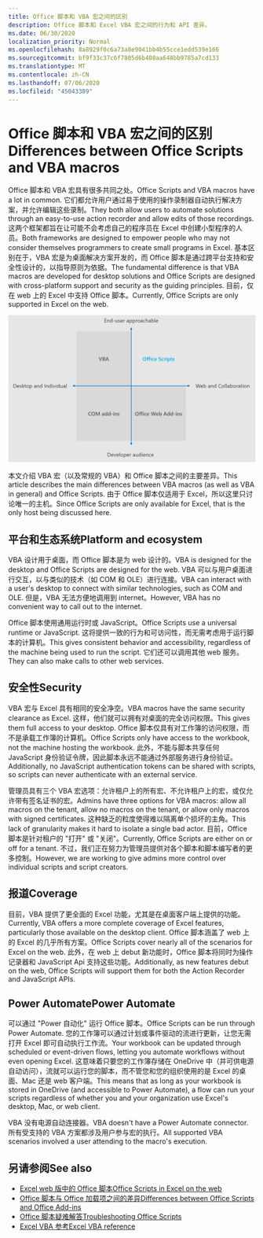 ```yaml
---
title: Office 脚本和 VBA 宏之间的区别
description: Office 脚本和 Excel VBA 宏之间的行为和 API 差异。
ms.date: 06/30/2020
localization_priority: Normal
ms.openlocfilehash: 8a8929f0c6a73a8e9041bb4b55cce1edd539e166
ms.sourcegitcommit: bf9f33c37c6f7805d6b408aa648bb9785a7cd133
ms.translationtype: MT
ms.contentlocale: zh-CN
ms.lasthandoff: 07/06/2020
ms.locfileid: "45043389"
---
```

# <a name="differences-between-office-scripts-and-vba-macros"></a><span data-ttu-id="e4986-103">Office 脚本和 VBA 宏之间的区别</span><span class="sxs-lookup"><span data-stu-id="e4986-103">Differences between Office Scripts and VBA macros</span></span>

<span data-ttu-id="e4986-104">Office 脚本和 VBA 宏具有很多共同之处。</span><span class="sxs-lookup"><span data-stu-id="e4986-104">Office Scripts and VBA macros have a lot in common.</span></span> <span data-ttu-id="e4986-105">它们都允许用户通过易于使用的操作录制器自动执行解决方案，并允许编辑这些录制。</span><span class="sxs-lookup"><span data-stu-id="e4986-105">They both allow users to automate solutions through an easy-to-use action recorder and allow edits of those recordings.</span></span> <span data-ttu-id="e4986-106">这两个框架都旨在让可能不会考虑自己的程序员在 Excel 中创建小型程序的人员。</span><span class="sxs-lookup"><span data-stu-id="e4986-106">Both frameworks are designed to empower people who may not consider themselves programmers to create small programs in Excel.</span></span>
<span data-ttu-id="e4986-107">基本区别在于，VBA 宏是为桌面解决方案开发的，而 Office 脚本是通过跨平台支持和安全性设计的，以指导原则为依据。</span><span class="sxs-lookup"><span data-stu-id="e4986-107">The fundamental difference is that VBA macros are developed for desktop solutions and Office Scripts are designed with cross-platform support and security as the guiding principles.</span></span> <span data-ttu-id="e4986-108">目前，仅在 web 上的 Excel 中支持 Office 脚本。</span><span class="sxs-lookup"><span data-stu-id="e4986-108">Currently, Office Scripts are only supported in Excel on the web.</span></span>

![显示不同 Office 扩展性解决方案的重点领域的四象限图。](../images/office-programmability-diagram.png)

<span data-ttu-id="e4986-111">本文介绍 VBA 宏（以及常规的 VBA）和 Office 脚本之间的主要差异。</span><span class="sxs-lookup"><span data-stu-id="e4986-111">This article describes the main differences between VBA macros (as well as VBA in general) and Office Scripts.</span></span> <span data-ttu-id="e4986-112">由于 Office 脚本仅适用于 Excel，所以这里只讨论唯一的主机。</span><span class="sxs-lookup"><span data-stu-id="e4986-112">Since Office Scripts are only available for Excel, that is the only host being discussed here.</span></span>

## <a name="platform-and-ecosystem"></a><span data-ttu-id="e4986-113">平台和生态系统</span><span class="sxs-lookup"><span data-stu-id="e4986-113">Platform and ecosystem</span></span>

<span data-ttu-id="e4986-114">VBA 设计用于桌面，而 Office 脚本是为 web 设计的。</span><span class="sxs-lookup"><span data-stu-id="e4986-114">VBA is designed for the desktop and Office Scripts are designed for the web.</span></span> <span data-ttu-id="e4986-115">VBA 可以与用户桌面进行交互，以与类似的技术（如 COM 和 OLE）进行连接。</span><span class="sxs-lookup"><span data-stu-id="e4986-115">VBA can interact with a user's desktop to connect with similar technologies, such as COM and OLE.</span></span> <span data-ttu-id="e4986-116">但是，VBA 无法方便地调用到 internet。</span><span class="sxs-lookup"><span data-stu-id="e4986-116">However, VBA has no convenient way to call out to the internet.</span></span>

<span data-ttu-id="e4986-117">Office 脚本使用通用运行时或 JavaScript。</span><span class="sxs-lookup"><span data-stu-id="e4986-117">Office Scripts use a universal runtime or JavaScript.</span></span> <span data-ttu-id="e4986-118">这将提供一致的行为和可访问性，而无需考虑用于运行脚本的计算机。</span><span class="sxs-lookup"><span data-stu-id="e4986-118">This gives consistent behavior and accessibility, regardless of the machine being used to run the script.</span></span> <span data-ttu-id="e4986-119">它们还可以调用其他 web 服务。</span><span class="sxs-lookup"><span data-stu-id="e4986-119">They can also make calls to other web services.</span></span>

## <a name="security"></a><span data-ttu-id="e4986-120">安全性</span><span class="sxs-lookup"><span data-stu-id="e4986-120">Security</span></span>

<span data-ttu-id="e4986-121">VBA 宏与 Excel 具有相同的安全净空。</span><span class="sxs-lookup"><span data-stu-id="e4986-121">VBA macros have the same security clearance as Excel.</span></span> <span data-ttu-id="e4986-122">这样，他们就可以拥有对桌面的完全访问权限。</span><span class="sxs-lookup"><span data-stu-id="e4986-122">This gives them full access to your desktop.</span></span> <span data-ttu-id="e4986-123">Office 脚本仅具有对工作簿的访问权限，而不是承载工作簿的计算机。</span><span class="sxs-lookup"><span data-stu-id="e4986-123">Office Scripts only have access to the workbook, not the machine hosting the workbook.</span></span> <span data-ttu-id="e4986-124">此外，不能与脚本共享任何 JavaScript 身份验证令牌，因此脚本永远不能通过外部服务进行身份验证。</span><span class="sxs-lookup"><span data-stu-id="e4986-124">Additionally, no JavaScript authentication tokens can be shared with scripts, so scripts can never authenticate with an external service.</span></span>

<span data-ttu-id="e4986-125">管理员具有三个 VBA 宏选项：允许租户上的所有宏、不允许租户上的宏，或仅允许带有签名证书的宏。</span><span class="sxs-lookup"><span data-stu-id="e4986-125">Admins have three options for VBA macros: allow all macros on the tenant, allow no macros on the tenant, or allow only macros with signed certificates.</span></span> <span data-ttu-id="e4986-126">这种缺乏的粒度使得难以隔离单个损坏的主角。</span><span class="sxs-lookup"><span data-stu-id="e4986-126">This lack of granularity makes it hard to isolate a single bad actor.</span></span> <span data-ttu-id="e4986-127">目前，Office 脚本是针对租户的 "打开" 或 "关闭"。</span><span class="sxs-lookup"><span data-stu-id="e4986-127">Currently, Office Scripts are either on or off for a tenant.</span></span> <span data-ttu-id="e4986-128">不过，我们正在努力为管理员提供对各个脚本和脚本编写者的更多控制。</span><span class="sxs-lookup"><span data-stu-id="e4986-128">However, we are working to give admins more control over individual scripts and script creators.</span></span>

## <a name="coverage"></a><span data-ttu-id="e4986-129">报道</span><span class="sxs-lookup"><span data-stu-id="e4986-129">Coverage</span></span>

<span data-ttu-id="e4986-130">目前，VBA 提供了更全面的 Excel 功能，尤其是在桌面客户端上提供的功能。</span><span class="sxs-lookup"><span data-stu-id="e4986-130">Currently, VBA offers a more complete coverage of Excel features, particularly those available on the desktop client.</span></span> <span data-ttu-id="e4986-131">Office 脚本涵盖了 web 上的 Excel 的几乎所有方案。</span><span class="sxs-lookup"><span data-stu-id="e4986-131">Office Scripts cover nearly all of the scenarios for Excel on the web.</span></span> <span data-ttu-id="e4986-132">此外，在 web 上 debut 新功能时，Office 脚本将同时为操作记录器和 JavaScript Api 支持这些功能。</span><span class="sxs-lookup"><span data-stu-id="e4986-132">Additionally, as new features debut on the web, Office Scripts will support them for both the Action Recorder and JavaScript APIs.</span></span>

## <a name="power-automate"></a><span data-ttu-id="e4986-133">Power Automate</span><span class="sxs-lookup"><span data-stu-id="e4986-133">Power Automate</span></span>

<span data-ttu-id="e4986-134">可以通过 "Power 自动化" 运行 Office 脚本。</span><span class="sxs-lookup"><span data-stu-id="e4986-134">Office Scripts can be run through Power Automate.</span></span> <span data-ttu-id="e4986-135">您的工作簿可以通过计划或事件驱动的流进行更新，让您无需打开 Excel 即可自动执行工作流。</span><span class="sxs-lookup"><span data-stu-id="e4986-135">Your workbook can be updated through scheduled or event-driven flows, letting you automate workflows without even opening Excel.</span></span> <span data-ttu-id="e4986-136">这意味着只要您的工作簿存储在 OneDrive 中（并可供电源自动访问），流就可以运行您的脚本，而不管您和您的组织使用的是 Excel 的桌面、Mac 还是 web 客户端。</span><span class="sxs-lookup"><span data-stu-id="e4986-136">This means that as long as your workbook is stored in OneDrive (and accessible to Power Automate), a flow can run your scripts regardless of whether you and your organization use Excel's desktop, Mac, or web client.</span></span>

<span data-ttu-id="e4986-137">VBA 没有电源自动连接器。</span><span class="sxs-lookup"><span data-stu-id="e4986-137">VBA doesn't have a Power Automate connector.</span></span> <span data-ttu-id="e4986-138">所有受支持的 VBA 方案都涉及用户参与宏的执行。</span><span class="sxs-lookup"><span data-stu-id="e4986-138">All supported VBA scenarios involved a user attending to the macro's execution.</span></span>

## <a name="see-also"></a><span data-ttu-id="e4986-139">另请参阅</span><span class="sxs-lookup"><span data-stu-id="e4986-139">See also</span></span>

- [<span data-ttu-id="e4986-140">Excel web 版中的 Office 脚本</span><span class="sxs-lookup"><span data-stu-id="e4986-140">Office Scripts in Excel on the web</span></span>](../overview/excel.md)
- [<span data-ttu-id="e4986-141">Office 脚本与 Office 加载项之间的差异</span><span class="sxs-lookup"><span data-stu-id="e4986-141">Differences between Office Scripts and Office Add-ins</span></span>](add-ins-differences.md)
- [<span data-ttu-id="e4986-142">Office 脚本疑难解答</span><span class="sxs-lookup"><span data-stu-id="e4986-142">Troubleshooting Office Scripts</span></span>](../testing/troubleshooting.md)
- [<span data-ttu-id="e4986-143">Excel VBA 参考</span><span class="sxs-lookup"><span data-stu-id="e4986-143">Excel VBA reference</span></span>](/office/vba/api/overview/excel)
